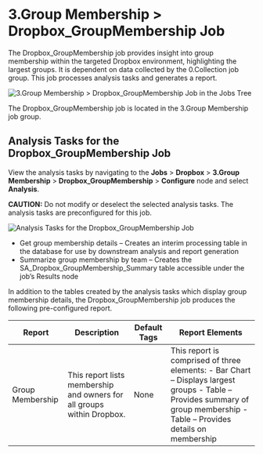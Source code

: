 # 3.Group Membership > Dropbox_GroupMembership Job

The Dropbox_GroupMembership job provides insight into group membership within the targeted Dropbox
environment, highlighting the largest groups. It is dependent on data collected by the 0.Collection
job group. This job processes analysis tasks and generates a report.

![3.Group Membership > Dropbox_GroupMembership Job in the Jobs Tree](/img/versioned_docs/accessanalyzer_11.6/accessanalyzer/solutions/dropbox/groupmembershipjobstree.webp)

The Dropbox_GroupMembership job is located in the 3.Group Membership job group.

## Analysis Tasks for the Dropbox_GroupMembership Job

View the analysis tasks by navigating to the **Jobs** > **Dropbox** > **3.Group Membership** >
**Dropbox_GroupMembership** > **Configure** node and select **Analysis**.

**CAUTION:** Do not modify or deselect the selected analysis tasks. The analysis tasks are
preconfigured for this job.

![Analysis Tasks for the Dropbox_GroupMembership Job](/img/versioned_docs/accessanalyzer_11.6/accessanalyzer/solutions/box/groupmembershipanalysis.webp)

- Get group membership details – Creates an interim processing table in the database for use by
  downstream analysis and report generation
- Summarize group membership by team – Creates the SA_Dropbox_GroupMembership_Summary table
  accessible under the job’s Results node

In addition to the tables created by the analysis tasks which display group membership details, the
Dropbox_GroupMembership job produces the following pre-configured report.

| Report           | Description                                                            | Default Tags | Report Elements                                                                                                                                                           |
| ---------------- | ---------------------------------------------------------------------- | ------------ | ------------------------------------------------------------------------------------------------------------------------------------------------------------------------- |
| Group Membership | This report lists membership and owners for all groups within Dropbox. | None         | This report is comprised of three elements: - Bar Chart – Displays largest groups - Table – Provides summary of group membership - Table – Provides details on membership |
